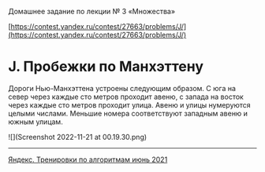Домашнее задание по лекции № 3 «Множества»

[https://contest.yandex.ru/contest/27663/problems/J/](https://contest.yandex.ru/contest/27663/problems/J/)

# J. Пробежки по Манхэттену

Дороги Нью-Манхэттена устроены следующим образом. С юга на север через каждые сто метров проходит авеню, с запада на восток через каждые сто метров проходит улица. Авеню и улицы нумеруются целыми числами. Меньшие номера соответствуют западным авеню и южным улицам.

![](Screenshot 2022-11-21 at 00.19.30.png)

---

[Яндекс. Тренировки по алгоритмам июнь 2021](https://yandex.ru/yaintern/algorithm-training_1)
